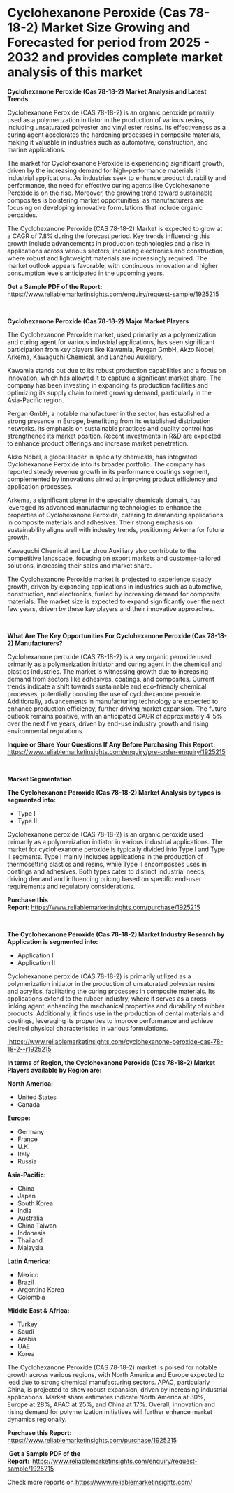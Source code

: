 <p><h1>Cyclohexanone Peroxide (Cas 78-18-2) Market Size Growing and Forecasted for period from 2025 - 2032 and provides complete market analysis of this market</h1></p><p><strong>Cyclohexanone Peroxide (Cas 78-18-2) Market Analysis and Latest Trends</strong></p>
<p><p>Cyclohexanone Peroxide (CAS 78-18-2) is an organic peroxide primarily used as a polymerization initiator in the production of various resins, including unsaturated polyester and vinyl ester resins. Its effectiveness as a curing agent accelerates the hardening processes in composite materials, making it valuable in industries such as automotive, construction, and marine applications. </p><p>The market for Cyclohexanone Peroxide is experiencing significant growth, driven by the increasing demand for high-performance materials in industrial applications. As industries seek to enhance product durability and performance, the need for effective curing agents like Cyclohexanone Peroxide is on the rise. Moreover, the growing trend toward sustainable composites is bolstering market opportunities, as manufacturers are focusing on developing innovative formulations that include organic peroxides.</p><p>The Cyclohexanone Peroxide (CAS 78-18-2) Market is expected to grow at a CAGR of 7.8% during the forecast period. Key trends influencing this growth include advancements in production technologies and a rise in applications across various sectors, including electronics and construction, where robust and lightweight materials are increasingly required. The market outlook appears favorable, with continuous innovation and higher consumption levels anticipated in the upcoming years.</p></p>
<p><strong>Get a Sample PDF of the Report:&nbsp;</strong> <a href="https://www.reliablemarketinsights.com/enquiry/request-sample/1925215?utm_campaign=1789&utm_medium=2&utm_source=Github&utm_content=ia&utm_term=14012025&utm_id=cyclohexanone-peroxide-cas-78-18-2">https://www.reliablemarketinsights.com/enquiry/request-sample/1925215</a></p>
<p>&nbsp;</p>
<p><strong>Cyclohexanone Peroxide (Cas 78-18-2) Major Market Players</strong></p>
<p><p>The Cyclohexanone Peroxide market, used primarily as a polymerization and curing agent for various industrial applications, has seen significant participation from key players like Kawamia, Pergan GmbH, Akzo Nobel, Arkema, Kawaguchi Chemical, and Lanzhou Auxiliary. </p><p>Kawamia stands out due to its robust production capabilities and a focus on innovation, which has allowed it to capture a significant market share. The company has been investing in expanding its production facilities and optimizing its supply chain to meet growing demand, particularly in the Asia-Pacific region. </p><p>Pergan GmbH, a notable manufacturer in the sector, has established a strong presence in Europe, benefitting from its established distribution networks. Its emphasis on sustainable practices and quality control has strengthened its market position. Recent investments in R&D are expected to enhance product offerings and increase market penetration.</p><p>Akzo Nobel, a global leader in specialty chemicals, has integrated Cyclohexanone Peroxide into its broader portfolio. The company has reported steady revenue growth in its performance coatings segment, complemented by innovations aimed at improving product efficiency and application processes.</p><p>Arkema, a significant player in the specialty chemicals domain, has leveraged its advanced manufacturing technologies to enhance the properties of Cyclohexanone Peroxide, catering to demanding applications in composite materials and adhesives. Their strong emphasis on sustainability aligns well with industry trends, positioning Arkema for future growth.</p><p>Kawaguchi Chemical and Lanzhou Auxiliary also contribute to the competitive landscape, focusing on export markets and customer-tailored solutions, increasing their sales and market share.</p><p>The Cyclohexanone Peroxide market is projected to experience steady growth, driven by expanding applications in industries such as automotive, construction, and electronics, fueled by increasing demand for composite materials. The market size is expected to expand significantly over the next few years, driven by these key players and their innovative approaches.</p></p>
<p>&nbsp;</p>
<p><strong>What Are The Key Opportunities For Cyclohexanone Peroxide (Cas 78-18-2) Manufacturers?</strong></p>
<p><p>Cyclohexanone peroxide (CAS 78-18-2) is a key organic peroxide used primarily as a polymerization initiator and curing agent in the chemical and plastics industries. The market is witnessing growth due to increasing demand from sectors like adhesives, coatings, and composites. Current trends indicate a shift towards sustainable and eco-friendly chemical processes, potentially boosting the use of cyclohexanone peroxide. Additionally, advancements in manufacturing technology are expected to enhance production efficiency, further driving market expansion. The future outlook remains positive, with an anticipated CAGR of approximately 4-5% over the next five years, driven by end-use industry growth and rising environmental regulations.</p></p>
<p><strong>Inquire or Share Your Questions If Any Before Purchasing This Report:</strong> <a href="https://www.reliablemarketinsights.com/enquiry/pre-order-enquiry/1925215?utm_campaign=1789&utm_medium=2&utm_source=Github&utm_content=ia&utm_term=14012025&utm_id=cyclohexanone-peroxide-cas-78-18-2">https://www.reliablemarketinsights.com/enquiry/pre-order-enquiry/1925215</a></p>
<p>&nbsp;</p>
<p><strong>Market Segmentation</strong></p>
<p><strong>The Cyclohexanone Peroxide (Cas 78-18-2) Market Analysis by types is segmented into:</strong></p>
<p><ul><li>Type I</li><li>Type II</li></ul></p>
<p><p>Cyclohexanone peroxide (CAS 78-18-2) is an organic peroxide used primarily as a polymerization initiator in various industrial applications. The market for cyclohexanone peroxide is typically divided into Type I and Type II segments. Type I mainly includes applications in the production of thermosetting plastics and resins, while Type II encompasses uses in coatings and adhesives. Both types cater to distinct industrial needs, driving demand and influencing pricing based on specific end-user requirements and regulatory considerations.</p></p>
<p><strong>Purchase this Report:&nbsp;</strong><a href="https://www.reliablemarketinsights.com/purchase/1925215?utm_campaign=1789&utm_medium=2&utm_source=Github&utm_content=ia&utm_term=14012025&utm_id=cyclohexanone-peroxide-cas-78-18-2">https://www.reliablemarketinsights.com/purchase/1925215</a></p>
<p>&nbsp;</p>
<p><strong>The Cyclohexanone Peroxide (Cas 78-18-2) Market Industry Research by Application is segmented into:</strong></p>
<p><ul><li>Application I</li><li>Application II</li></ul></p>
<p><p>Cyclohexanone peroxide (CAS 78-18-2) is primarily utilized as a polymerization initiator in the production of unsaturated polyester resins and acrylics, facilitating the curing processes in composite materials. Its applications extend to the rubber industry, where it serves as a cross-linking agent, enhancing the mechanical properties and durability of rubber products. Additionally, it finds use in the production of dental materials and coatings, leveraging its properties to improve performance and achieve desired physical characteristics in various formulations.</p></p>
<p><a href="https://www.reliablemarketinsights.com/cyclohexanone-peroxide-cas-78-18-2--r1925215?utm_campaign=1789&utm_medium=2&utm_source=Github&utm_content=ia&utm_term=14012025&utm_id=cyclohexanone-peroxide-cas-78-18-2">&nbsp;https://www.reliablemarketinsights.com/cyclohexanone-peroxide-cas-78-18-2--r1925215</a></p>
<p><strong>In terms of Region, the Cyclohexanone Peroxide (Cas 78-18-2) Market Players available by Region are:</strong></p>
<p>
    <p> <strong> North America: </strong>
        <ul>
            <li>United States</li>
            <li>Canada</li>
        </ul>
        </p> 
    <p> <strong> Europe: </strong>
        <ul>
            <li>Germany</li>
            <li>France</li>
            <li>U.K.</li>
            <li>Italy</li>
            <li>Russia</li>
        </ul>
        </p> 
    <p> <strong> Asia-Pacific: </strong>
        <ul>
            <li>China</li>
            <li>Japan</li>
            <li>South Korea</li>
            <li>India</li>
            <li>Australia</li>
            <li>China Taiwan</li>
            <li>Indonesia</li>
            <li>Thailand</li>
            <li>Malaysia</li>
        </ul>
        </p> 
    <p> <strong> Latin America: </strong>
        <ul>
            <li>Mexico</li>
            <li>Brazil</li>
            <li>Argentina Korea</li>
            <li>Colombia</li>
        </ul>
        </p> 
    <p> <strong> Middle East & Africa: </strong>
        <ul>
            <li>Turkey</li>
            <li>Saudi</li>
            <li>Arabia</li>
            <li>UAE</li>
            <li>Korea</li>
        </ul>
    </p>
    </p>
<p><p>The Cyclohexanone Peroxide (CAS 78-18-2) market is poised for notable growth across various regions, with North America and Europe expected to lead due to strong chemical manufacturing sectors. APAC, particularly China, is projected to show robust expansion, driven by increasing industrial applications. Market share estimates indicate North America at 30%, Europe at 28%, APAC at 25%, and China at 17%. Overall, innovation and rising demand for polymerization initiatives will further enhance market dynamics regionally.</p></p>
<p><strong>Purchase this Report: </strong><a href="https://www.reliablemarketinsights.com/purchase/1925215?utm_campaign=1789&utm_medium=2&utm_source=Github&utm_content=ia&utm_term=14012025&utm_id=cyclohexanone-peroxide-cas-78-18-2">https://www.reliablemarketinsights.com/purchase/1925215</a></p>
<p>&nbsp;<strong>Get a Sample PDF of the Report:&nbsp;&nbsp;</strong><a href="https://www.reliablemarketinsights.com/enquiry/request-sample/1925215?utm_campaign=1789&utm_medium=2&utm_source=Github&utm_content=ia&utm_term=14012025&utm_id=cyclohexanone-peroxide-cas-78-18-2">https://www.reliablemarketinsights.com/enquiry/request-sample/1925215</a></p>
<p><strong></strong></p>
<p>Check more reports on <a href="https://www.reliablemarketinsights.com/?utm_campaign=1789&utm_medium=2&utm_source=Github&utm_content=ia&utm_term=14012025&utm_id=cyclohexanone-peroxide-cas-78-18-2">https://www.reliablemarketinsights.com/</a></p>
